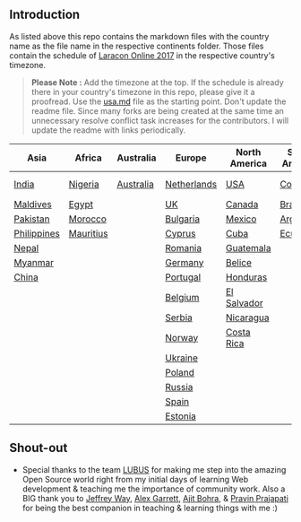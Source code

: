 ## Introduction

As listed above this repo contains the markdown files with the country name as the file name in the respective continents folder. Those files contain the schedule of [Laracon Online 2017](https://laracon.net/) in the respective country's timezone.

> **Please Note :**
Add the timezone at the top. If the schedule is already there in your country's timezone in this repo, please give it a proofread. Use the [usa.md](https://github.com/introwit/laracon-online-schedule/blob/master/NorthAmerica/usa.md) file as the starting point. Don't update the readme file. Since many forks are being created at the same time an unnecessary resolve conflict task increases for the contributors. I will update the readme with links periodically.

| Asia | Africa | Australia | Europe | North America | South America | Pacific |
|----|----|----|----|----|----|----|
|[India](Asia/india.md)|[Nigeria](Africa/nigeria.md)|[Australia](Australia/australia.md)|[Netherlands](Europe/netherlands.md)|[USA](NorthAmerica/usa.md)|[Colombia](SouthAmerica/colombia.md)|[New zealand](Pacific/new-zealand.md)|
|[Maldives](Asia/maldives.md)|[Egypt](Africa/egypt.md)|	|[UK](Europe/uk.md)|[Canada](NorthAmerica/canada.md)|[Brazil](SouthAmerica/brazil.md)|
|[Pakistan](Asia/pakistan.md)|[Morocco](Africa/morocco)|	|[Bulgaria](Europe/bulgaria.md)|[Mexico](NorthAmerica/mexico.md)|[Argentina](SouthAmerica/argentina.md)|
|[Philippines](Asia/philippines.md)|[Mauritius](Africa/mauritius)|	|[Cyprus](Europe/cyprus.md)|[Cuba](NorthAmerica/cuba.md)|[Ecuador](SouthAmerica/ecuador.md)|
|[Nepal](Asia/nepal.md)|    |	|[Romania](Europe/romania.md)|[Guatemala](NorthAmerica/guatemala.md)|
|[Myanmar](Asia/myanmar.md)| 	|	|[Germany](Europe/germany.md)|[Belice](NorthAmerica/belice.md)|
|[China](Asia/china.md)| 	|	|[Portugal](Europe/portugal.md)|[Honduras](NorthAmerica/honduras.md)|
|	| 	|	|[Belgium](Europe/Belgium.md)|[El Salvador](NorthAmerica/el-salvador.md)|
|	| 	|	|[Serbia](Europe/serbia.md)|[Nicaragua](NorthAmerica/nicaragua.md)|
|	| 	|	|[Norway](Europe/norway.md)|[Costa Rica](NorthAmerica/costa-rica.md)|
|	| 	|	|[Ukraine](Europe/ukraine.md)|
|	| 	|	|[Poland](Europe/poland.md)|
|	| 	|	|[Russia](Europe/russia.md)|
|	| 	|	|[Spain](Europe/spain.md)|
|	| 	|	|[Estonia](Europe/estonia.md)|

## Shout-out

- Special thanks to the team [LUBUS](https://github.com/lubusIN) for making me step into the amazing Open Source world right from my initial days of learning Web development & teaching me the importance of community work. Also a BIG thank you to [Jeffrey Way](https://twitter.com/jeffrey_way), [Alex Garrett](https://twitter.com/alexjgarrett), [Ajit Bohra](https://twitter.com/ajitbohra), & [Pravin Prajapati](https://twitter.com/buddhamaan) for being the best companion in teaching & learning things with me :)

